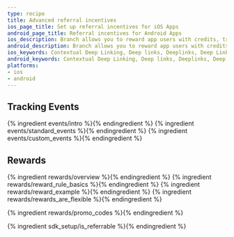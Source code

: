 ```yaml
---
type: recipe
title: Advanced referral incentives
ios_page_title: Set up referral incentives for iOS Apps
android_page_title: Referral incentives for Android Apps
ios_description: Branch allows you to reward app users with credits, track those credits, and redeem them when appropriate. Learn how to reward users without promo codes.
android_description: Branch allows you to reward app users with credits, track those credits, and redeem them when appropriate. Learn how to reward users without promo codes.
ios_keywords: Contextual Deep Linking, Deep links, Deeplinks, Deep Linking, Deeplinking, Deferred Deep Linking, Deferred Deeplinking, Google App Indexing, Google App Invites, Apple Universal Links, Apple Spotlight Search, Facebook App Links, AppLinks, Deepviews, Deep views, referrals, incentives, promo codes, credits, reward rules
android_keywords: Contextual Deep Linking, Deep links, Deeplinks, Deep Linking, Deeplinking, Deferred Deep Linking, Deferred Deeplinking, Google App Indexing, Google App Invites, Apple Universal Links, Apple Spotlight Search, Facebook App Links, AppLinks, Deepviews, Deep views, referrals, incentives, promo codes, credits, reward rules
platforms:
- ios
- android
---
```


## Tracking Events

{% ingredient events/intro %}{% endingredient %}
{% ingredient events/standard_events %}{% endingredient %}
{% ingredient events/custom_events %}{% endingredient %}


## Rewards

{% ingredient rewards/overview %}{% endingredient %}
{% ingredient rewards/reward_rule_basics %}{% endingredient %}
{% ingredient rewards/reward_example %}{% endingredient %}
{% ingredient rewards/rewards_are_flexible %}{% endingredient %}


{% ingredient rewards/promo_codes %}{% endingredient %}

{% ingredient sdk_setup/is_referrable %}{% endingredient %}

